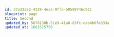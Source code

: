 ```yaml
---
id: 37a33a52-4329-4ea3-9ffa-b958074bc921
blueprint: page
title: Second
updated_by: 5870138b-51e9-41a8-83fc-cab4b6fa033a
updated_at: 1662575750
---
```

